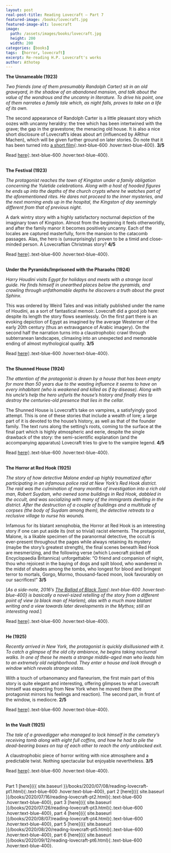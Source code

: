 ```yaml
---
layout: post
real-post-title: Reading Lovecraft – Part 7
featured-image: /books/lovecraft.jpg
featured-image-alt: lovecraft
image:
  path: /assets/images/books/lovecraft.jpg
  height: 200
  width: 200
categories: [books]
tags:  [horror, lovecraft]
excerpt: Re-reading H.P. Lovecraft's works
author: Athotep
---
```


**The Unnameable (1923)**

*Two friends (one of them presumably Randolph Carter) sit in an old graveyard, in the shadow of an abandoned mansion, and talk about the value of the wondrous and the uncanny in literature. To drive his point, one of them narrates a family tale which, as night falls, proves to take on a life of its own.*

The second appearance of Randolph Carter is a little pleasant story which oozes with uncanny heraldry: the tree which has been intertwined with the grave; the gap in the gravestone; the menacing old house. It is also a nice short disclosure of Lovecraft’s ideas about art (influenced by ARthur Machen), which will be given further ground on later stories. Do  note that it has been turned into [a short film](https://www.imdb.com/title/tt1971519/){:.text-blue-600 .hover:text-blue-400}. **3/5**

Read [here](https://www.hplovecraft.com/writings/texts/fiction/u.aspx){:.text-blue-600 .hover:text-blue-400}.  
<br>

**The Festival (1923)**

*The protagonist reaches the town of Kingston under a family obligation concerning the Yuletide celebrations. Along with a host of hooded figures he ends up into the depths of the church crypts where he watches part of the aforementioned rites. He dares not proceed to the inner mysteries, and the next morning ends up in the hospital, the Kingston of day seemingly different from that of previous night.*

A dark wintry story with a highly satisfactory nocturnal depiction of the imaginary town of Kingston. Almost from the beginning it feels otherworldly, and after the family manor it becomes positively uncanny. Each of the locales are captured masterfully, form the mansion to the catacomb passages. Alas, the hero is (unsurprisingly) proven to be a timid and close-minded person. A Lovecraftian Christmas story? **4/5**

Read [here](https://www.hplovecraft.com/writings/texts/fiction/f.aspx){:.text-blue-600 .hover:text-blue-400}.  
<br>

**Under the Pyramids/Imprisoned with the Pharaohs (1924)**

*Harry Houdini visits Egypt for holidays and meets with a strange local guide. He finds himself in unearthed places below the pyramids, and crawling through unfathomable depths he discovers a truth about the great Sphinx.*

This was ordered by Weird Tales and was initially published under the name of Houdini, as a sort of fantastical memoir. Lovecraft did a good job here: despite its length the story flows seamlessly. On the first part there is an evoking depiction of Egypt as imagined by the average Westerner of the early 20th century (thus an extravagance of Arabic imagery). On the second half the narration turns into a claustrophobic crawl through subterranean landscapes, climaxing into an unexpected and memorable ending of almost mythological quality. **3/5**

Read [here](https://www.hplovecraft.com/writings/texts/fiction/up.aspx){:.text-blue-600 .hover:text-blue-400}.  
<br>

**The Shunned House (1924)**

*The attention of the protagonist is drawn by a house that has been empty for more than 50 years due to the wasting influence it seems to have on every inhabitant (who is weakened and killed as if by disease). Along with his uncle’s help the hero unfurls the house’s history and finally tries to destroy the centuries-old presence that lies in the cellar.*

The Shunned House is Lovecraft’s take on vampires, a satisfyingly good attempt. This is one of these stories that include a wealth of lore; a large part of it is devoted to the house’s history, as well as that of the founder family. The text runs along the setting’s roots, coming to the surface at the final part which is highly atmospheric and eerie, despite the single drawback of the story: the semi-scientific explanation (and the accompanying apparatus) Lovecraft tries to give to the vampire legend. **4/5**

Read [here](https://www.hplovecraft.com/writings/texts/fiction/sh.aspx){:.text-blue-600 .hover:text-blue-400}.  
<br>

**The Horror at Red Hook (1925)**

*The story of how detective Malone ended up highly traumatized after participating in an infamous police raid at New York’s Red Hook district. The raid was the culmination of many months of investigation into a rich old man, Robert Suydam, who owned some buildings in Red Hook, dabbled in the occult, and was socializing with many of the immigrants dwelling in the district. After the destruction of a couple of buildings and a multitude of corpses (the body of Suydam among them), the detective retreats to a reclusive village to nurse his wounds.*

Infamous for its blatant xenophobia, the Horror at Red Hook is an interesting story if one can put aside its (not so trivial) racist elements. The protagonist, Malone, is a likable specimen of the paranormal detective, the occult is ever-present throughout the pages while always retaining its mystery (maybe the story’s greatest strength), the final scenes beneath Red Hook are mesmerizing, and the following verse (which Lovecraft picked off Encyclopaedia Britannica) unforgettable: “O friend and companion of night, thou who rejoicest in the baying of dogs and spilt blood, who wanderest in the midst of shades among the tombs, who longest for blood and bringest terror to mortals, Gorgo, Mormo, thousand-faced moon, look favourably on our sacrifices!” **3/5**  

[*As a side-note, 2016’s [The Ballad of Black Tom](https://en.wikipedia.org/wiki/The_Ballad_of_Black_Tom){:.text-blue-600 .hover:text-blue-400} is basically a novel-sized retelling of the story from a different point of view (a black man of Harlem), alas with a much more blatant writing and a view towards later developments in the Mythos; still an interesting read.*]

Read [here](https://www.hplovecraft.com/writings/texts/fiction/hrh.aspx){:.text-blue-600 .hover:text-blue-400}.  
<br>

**He (1925)**

*Recently arrived in New York, the protagonist is quickly disillusioned with it. To catch a glimpse of the old city ambiance, he begins taking nocturnal walks. In one of these he meets a strange middle-aged man who leads him to an extremely old neighborhood. They enter a house and look through a window which reveals strange vistas.*

With a touch of urbanomancy and flaneurism, the first main part of this story is quite elegant and interesting, offering glimpses to what Lovecraft himself was expecting from New York when he moved there (the protagonist mirrors his feelings and reaction). The second part, in front of the window, is mediocre. **2/5**

Read [here](https://www.hplovecraft.com/writings/texts/fiction/he.aspx){:.text-blue-600 .hover:text-blue-400}.  
<br>

**In the Vault (1925)**

*The tale of a gravedigger who managed to lock himself in the cemetery’s receiving tomb along with eight full coffins, and how he had to pile the dead-bearing boxes on top of each other to reach the only unblocked exit.*

A claustrophobic piece of horror writing with nice atmosphere and a predictable twist. Nothing spectacular but enjoyable nevertheless. **3/5**

Read [here](https://www.hplovecraft.com/writings/texts/fiction/iv.aspx){:.text-blue-600 .hover:text-blue-400}.  
<br>

Part 1 [here]({{ site.baseurl }}/books/2020/07/08/reading-lovecraft-pt1.html){:.text-blue-600 .hover:text-blue-400}, part 2 [here]({{ site.baseurl }}/books/2020/07/16/reading-lovecraft-pt2.html){:.text-blue-600 .hover:text-blue-400}, part 3 [here]({{ site.baseurl }}/books/2020/07/26/reading-lovecraft-pt3.html){:.text-blue-600 .hover:text-blue-400}, part 4 [here]({{ site.baseurl }}/books/2020/08/07/reading-lovecraft-pt4.html){:.text-blue-600 .hover:text-blue-400}, part 5 [here]({{ site.baseurl }}/books/2020/08/20/reading-lovecraft-pt5.html){:.text-blue-600 .hover:text-blue-400}, part 6 [here]({{ site.baseurl }}/books/2020/09/12/reading-lovecraft-pt6.html){:.text-blue-600 .hover:text-blue-400}.  
<br>